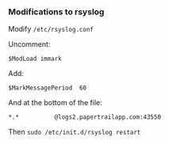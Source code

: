 ### Modifications to rsyslog ###

Modify `/etc/rsyslog.conf`

Uncomment:

    $ModLoad immark

Add:

    $MarkMessagePeriod  60
    
And at the bottom of the file:

    *.*          @logs2.papertrailapp.com:43550

Then `sudo /etc/init.d/rsyslog restart`
